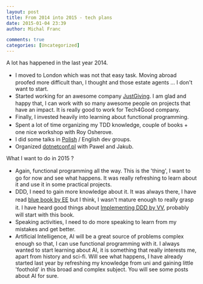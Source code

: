 ```yaml
---
layout: post
title: From 2014 into 2015 - tech plans
date: 2015-01-04 23:39
author: Michal Franc

comments: true
categories: [Uncategorized]
---
```

A lot has happened in the last year 2014.
<ul>
	<li><span style="line-height: 1.5;">I moved to London which was not that easy task. Moving abroad proofed more difficult than, I thought and those estate agents ... I don't want to start.</span></li>
	<li><span style="line-height: 1.5;">Started working for an awesome company <a href="https://home.justgiving.com/">JustGiving</a>. I am glad and happy that, I can work with so many awesome people on projects that have an impact. It is really good to work for Tech4Good company.</span></li>
	<li><span style="line-height: 1.5;">Finally, I invested heavily into learning about functional programming.</span></li>
	<li><span style="line-height: 1.5;">Spent a lot of time organizing my TDD knowledge, couple of books + one nice workshop with Roy Osherove.</span></li>
	<li><span style="line-height: 1.5;">I did some talks in <a href="https://www.youtube.com/watch?v=95fhFUuQ9u0">Polish</a> / English dev groups.</span></li>
	<li>Organized <a href="http://dotnetconf.pl/">dotnetconf.pl</a> with Pawel and Jakub.</li>
</ul>
What I want to do in 2015 ?
<ul>
	<li><span style="line-height: 1.5;">Again, functional programming all the way. This is the 'thing', I want to go for now and see what happens. It was really refreshing to learn about it and use it in some practical projects.</span></li>
	<li><span style="line-height: 1.5;">DDD, I need to gain more knowledge about it. It was always there, I have read <a href="http://www.amazon.com/Domain-Driven-Design-Tackling-Complexity-Software/dp/0321125215">blue book by EE</a> but I think, I wasn't mature enough to really grasp it. I have heard good things about <a href="http://www.amazon.com/Implementing-Domain-Driven-Design-Vaughn-Vernon/dp/0321834577">Implementing DDD by VV</a>, probably will start with this book.</span></li>
	<li><span style="line-height: 1.5;">Speaking activities, I need to do more speaking to learn from my mistakes and get better.</span></li>
	<li><span style="line-height: 1.5;">Artificial Intelligence, AI will be a great source of problems complex enough so that, I can use functional programming with it. I always wanted to start learning about AI, it is something that really interests me, apart from history and sci-fi. Will see what happens, I have already started last year by refreshing my knowledge from uni and gaining little 'foothold' in this broad and complex subject. You will see some posts about AI for sure.</span></li>
</ul>
